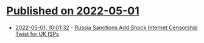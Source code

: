 # [Published on 2022-05-01](index.md)

* [2022-05-01, 10:01:32](https://news.ycombinator.com/item?id=31223620) - [Russia Sanctions Add Shock Internet Censorship Twist for UK ISPs](https://www.ispreview.co.uk/index.php/2022/04/russia-sanctions-add-shock-internet-censorship-twist-for-uk-isps.html)

